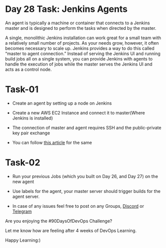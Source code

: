 
  

# Day 28 Task: Jenkins Agents

  

  

An agent is typically a machine or container that connects to a Jenkins master and is designed to perform the tasks when directed by the master.

  

A single, monolithic Jenkins installation can work great for a small team with a relatively small number of projects. As your needs grow, however, it often becomes necessary to scale up. Jenkins provides a way to do this called “master to agent connection.” Instead of serving the Jenkins UI and running build jobs all on a single system, you can provide Jenkins with agents to handle the execution of jobs while the master serves the Jenkins UI and acts as a control node.

  

# Task-01

  

  

- Create an agent by setting up a node on Jenkins

- Create a new AWS EC2 Instance and connect it to master(Where Jenkins is installed)

- The connection of master and agent requires SSH and the public-private key pair exchange

- You can follow [this article](https://www.linkedin.com/posts/chetanrakhra_devops-project-share-activity-7017885886461698048-os5f?utm_source=share&utm_medium=member_android) for the same

  

# Task-02

  

  

- Run your previous Jobs (which you built on Day 26, and Day 27) on the new agent

- Use labels for the agent, your master server should trigger builds for the agent server.

  

- In case of any issues feel free to post on any Groups, [Discord](https://discord.gg/Q6ntmMtH) or [Telegram](https://t.me/trainwithshubham)

  

Are you enjoying the #90DaysOfDevOps Challenge?

Let me know how are feeling after 4 weeks of DevOps Learning.

  
  

Happy Learning:)